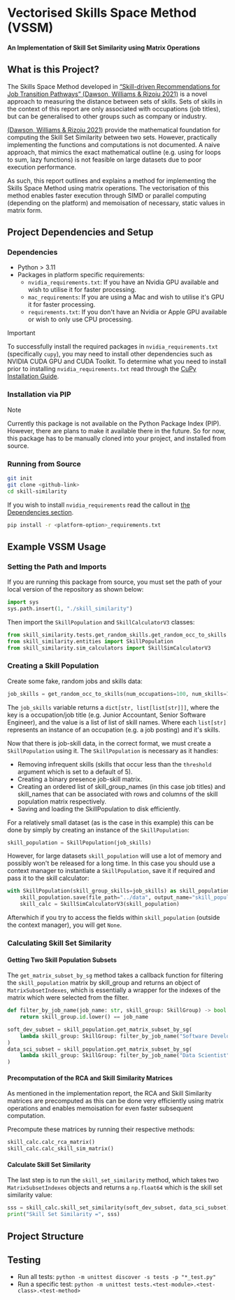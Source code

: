 # Vectorised Skills Space Method (VSSM)

#### An Implementation of Skill Set Similarity using Matrix Operations

## What is this Project?

The Skills Space Method developed in [“Skill-driven Recommendations for Job Transition Pathways” (Dawson, Williams & Rizoiu 2021)](https://journals.plos.org/plosone/article?id=10.1371/journal.pone.0254722) is a novel approach to measuring the distance between sets of skills. Sets of skills in the context of this report are only associated with occupations (job titles), but can be generalised to other groups such as company or industry.

[(Dawson, Williams & Rizoiu 2021)](https://journals.plos.org/plosone/article?id=10.1371/journal.pone.0254722) provide the mathematical foundation for computing the Skill Set Similarity between two sets. However, practically implementing the functions and computations is not documented. A naive approach, that mimics the exact mathematical outline (e.g. using for loops to sum, lazy functions) is not feasible on large datasets due to poor execution performance.

As such, this report outlines and explains a method for implementing the Skills Space Method using matrix operations. The vectorisation of this method enables faster execution through SIMD or parallel computing (depending on the platform) and memoisation of necessary, static values in matrix form.

## Project Dependencies and Setup

### Dependencies

- Python > 3.11
- Packages in platform specific requirements:
  - `nvidia_requirements.txt`: If you have an Nvidia GPU available and wish to utilise it for faster processing.
  - `mac_requirements`: If you are using a Mac and wish to utilise it's GPU it for faster processing.
  - `requirements.txt`: If you don't have an Nvidia or Apple GPU available or wish to only use CPU processing.

> [!IMPORTANT]
> To successfully install the required packages in `nvidia_requirements.txt` (specifically `cupy`), you may need to install other dependencies such as NVIDIA CUDA GPU and CUDA Toolkit. To determine what you need to install prior to installing `nvidia_requirements.txt` read through the [CuPy Installation Guide](https://docs.cupy.dev/en/stable/install.html).

### Installation via PIP

> [!NOTE]  
> Currently this package is not available on the Python Package Index (PIP). However, there are plans to make it available there in the future. So for now, this package has to be manually cloned into your project, and installed from source.

### Running from Source

```bash
git init
git clone <github-link>
cd skill-similarity
```

If you wish to install `nvidia_requirements` read the callout in [the Dependencies section](#dependencies).

```bash
pip install -r <platform-option>_requirements.txt
```

## Example VSSM Usage

### Setting the Path and Imports

If you are running this package from source, you must set the path of your local version of the repository as shown below:

```Python
import sys
sys.path.insert(1, "./skill_similarity")
```

Then import the `SkillPopulation` and `SkillCalculatorV3` classes:

```Python
from skill_similarity.tests.get_random_skills.get_random_occ_to_skills import get_random_occ_to_skills # only required to generate random data, omit if you have your own dataset
from skill_similarity.entities import SkillPopulation
from skill_similarity.sim_calculators import SkillSimCalculatorV3
```

### Creating a Skill Population

Create some fake, random jobs and skills data:

```Python
job_skills = get_random_occ_to_skills(num_occupations=100, num_skills=70)
```

The `job_skills` variable returns a `dict[str, list[list[str]]]`, where the key is a occupation/job title (e.g. Junior Accountant, Senior Software Engineer), and the value is a list of list of skill names. Where each `list[str]` represents an instance of an occupation (e.g. a job posting) and it's skills.

Now that there is job-skill data, in the correct format, we must create a `SkillPopulation` using it. The `SkillPopulation` is necessary as it handles:

- Removing infrequent skills (skills that occur less than the `threshold` argument which is set to a default of 5).
- Creating a binary presence job-skill matrix.
- Creating an ordered list of skill_group_names (in this case job titles) and skill_names that can be associated with rows and columns of the skill population matrix respectively.
- Saving and loading the SkillPopulation to disk efficiently.

For a relatively small dataset (as is the case in this example) this can be done by simply by creating an instance of the `SkillPopulation`:

```Python
skill_population = SkillPopulation(job_skills)
```

However, for large datasets `skill_population` will use a lot of memory and possibly won't be released for a long time. In this case you should use a context manager to instantiate a `SkillPopulation`, save it if required and pass it to the skill calculator:

```Python
with SkillPopulation(skill_group_skills=job_skills) as skill_population:
    skill_population.save(file_path="../data", output_name="skill_population")
    skill_calc = SkillSimCalculatorV3(skill_population)
```

Afterwhich if you try to access the fields within `skill_population` (outside the context manager), you will get `None`.

### Calculating Skill Set Similarity

#### Getting Two Skill Population Subsets

The `get_matrix_subset_by_sg` method takes a callback function for filtering the `skill_population` matrix by skill_group and returns an object of `MatrixSubsetIndexes`, which is essentially a wrapper for the indexes of the matrix which were selected from the filter.

```Python
def filter_by_job_name(job_name: str, skill_group: SkillGroup) -> bool:
    return skill_group.id.lower() == job_name

soft_dev_subset = skill_population.get_matrix_subset_by_sg(
    lambda skill_group: SkillGroup: filter_by_job_name("Software Developer", skill_group)
)
data_sci_subset = skill_population.get_matrix_subset_by_sg(
    lambda skill_group: SkillGroup: filter_by_job_name("Data Scientist", skill_group)
)
```

#### Precomputation of the RCA and Skill Similarity Matrices

As mentioned in the implementation report, the RCA and Skill Similarity matrices are precomputed as this can be done very efficiently using matrix operations and enables memoisation for even faster subsequent computation.

Precompute these matrices by running their respective methods:

```Python
skill_calc.calc_rca_matrix()
skill_calc.calc_skill_sim_matrix()
```

#### Calculate Skill Set Similarity

The last step is to run the `skill_set_similarity` method, which takes two `MatrixSubsetIndexes` objects and returns a `np.float64` which is the skill set similarity value:

```Python
sss = skill_calc.skill_set_similarity(soft_dev_subset, data_sci_subset)
print("Skill Set Similarity =", sss)
```

## Project Structure

## Testing

- Run all tests: `python -m unittest discover -s tests -p "*_test.py"`
- Run a specific test: `python -m unittest tests.<test-module>.<test-class>.<test-method>`
